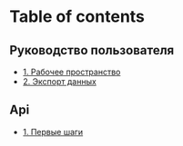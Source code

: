 # Table of contents

## Руководство пользователя <a href="#faq" id="faq"></a>

* [1. Рабочее пространство](README.md)
* [2. Экспорт данных](faq/2.-eksport-dannykh.md)

## Api

* [1. Первые шаги](api/1.-pervye-shagi.md)
